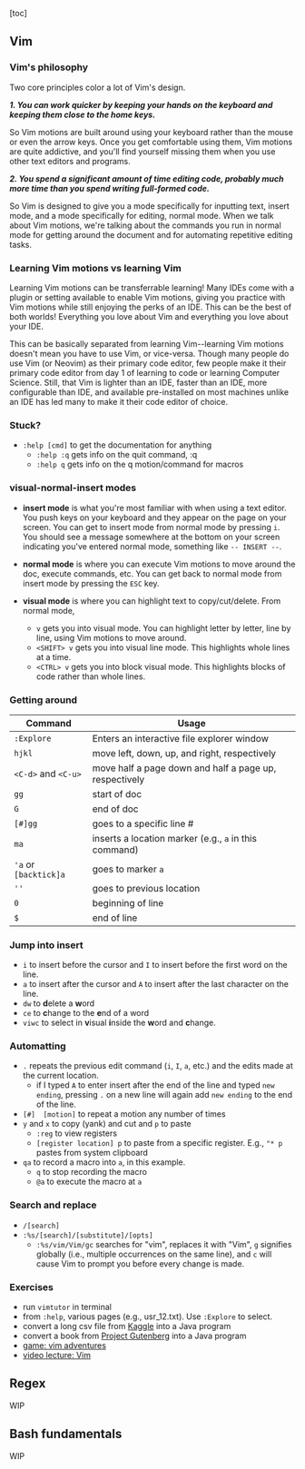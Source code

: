 [toc]

## Vim 

### Vim's philosophy

Two core principles color a lot of Vim's design.

***1. You can work quicker by keeping your hands on the keyboard and keeping them close to the home keys.***

So Vim motions are built around using your keyboard rather than the mouse or even the arrow keys. 
Once you get comfortable using them, Vim motions are quite addictive, and you'll find yourself missing them
when you use other text editors and programs.

***2. You spend a significant amount of time editing code, probably much more time than you spend writing full-formed code.***

So Vim is designed to give you a mode specifically for inputting text, insert mode, and a mode specifically for editing,
normal mode. When we talk about Vim motions, we're talking about the commands you run in normal mode for getting around
the document and for automating repetitive editing tasks.

### Learning Vim motions vs learning Vim

Learning Vim motions can be transferrable learning! Many IDEs come with a plugin or setting available to enable Vim motions,
giving you practice with Vim motions while still enjoying the perks of an IDE. This can be the best of both worlds!
Everything you love about Vim and everything you love about your IDE.

This can be basically separated from learning Vim--learning Vim motions doesn't mean you have to use Vim, or vice-versa.
Though many people do use Vim (or Neovim) as their primary code editor, few people make it their primary code editor
from day 1 of learning to code or learning Computer Science. Still, that Vim is lighter than an IDE, faster than an IDE,
more configurable than IDE, and available pre-installed on most machines unlike an IDE
has led many to make it their code editor of choice.


### Stuck?
- `:help [cmd]` to get the documentation for anything
    - `:help :q` gets info on the quit command, :q
    - `:help q` gets info on the q motion/command for macros

### visual-normal-insert modes

- **insert mode** is what you're most familiar with when using a text editor. You push keys on your keyboard
and they appear on the page on your screen. You can get to insert mode from normal mode by pressing `i`.
You should see a message somewhere at the bottom on your screen indicating you've entered normal mode,
something like `-- INSERT --`.

- **normal mode** is where you can execute Vim motions to move around the doc, execute commands, etc.
You can get back to normal mode from insert mode by pressing the `ESC` key.

- **visual mode** is where you can highlight text to copy/cut/delete. From normal mode,
    - `v` gets you into visual mode. You can highlight letter by letter, line by line,
    using Vim motions to move around.
    - `<SHIFT> v` gets you into visual line mode. This highlights whole lines at a time.
    - `<CTRL> v` gets you into block visual mode. This highlights blocks of code rather than whole lines.

### Getting around
| Command | Usage |
|---|---|
| `:Explore` | Enters an interactive file explorer window |
| `hjkl` | move left, down, up, and right, respectively |
| `<C-d>` and `<C-u>` | move half a page down and half a page up, respectively |
| `gg` | start of doc |
| `G` | end of doc |
| `[#]gg` | goes to a specific line # |
| `ma` | inserts a location marker (e.g., `a` in this command) |
| `'a` or `[backtick]a` | goes to marker `a` |
| `''` | goes to previous location |
| `0` | beginning of line |
| `$` | end of line |

### Jump into insert
- `i` to insert before the cursor and `I` to insert before the first word on the line.
- `a` to insert after the cursor and `A` to insert after the last character on the line.
- `dw` to **d**elete a **w**ord
- `ce` to **c**hange to the **e**nd of a word
- `viwc` to select in **v**isual **i**nside the **w**ord and **c**hange.

### Automatting
- `.` repeats the previous edit command (`i`, `I`, `a`, etc.) and the edits made at the current location.
    - if I typed `A` to enter insert after the end of the line and typed `new ending`,
    pressing `.` on a new line will again add `new ending` to the end of the line.
- `[#]  [motion]` to repeat a motion any number of times
- `y` and `x` to copy (yank) and cut and `p` to paste
    - `:reg` to view registers
    - `[register location] p` to paste from a specific register. E.g., `"* p` pastes from system clipboard
- `qa` to record a macro into `a`, in this example.
    - `q` to stop recording the macro
    - `@a` to execute the macro at `a`

### Search and replace
- `/[search]`
- `:%s/[search]/[substitute]/[opts]`
    - `:%s/vim/Vim/gc` searches for "vim", replaces it with "Vim", `g` signifies globally
    (i.e., multiple occurrences on the same line), and `c` will cause Vim to prompt you before every change is made.

### Exercises 
- run `vimtutor` in terminal
- from `:help`, various pages (e.g., usr_12.txt). Use `:Explore` to select.
- convert a long csv file from [Kaggle](https://www.kaggle.com) into a Java program
- convert a book from [Project Gutenberg](https://gutenberg.org) into a Java program
- [game: vim adventures](https://vim-adventures.com)
- [video lecture: Vim](https://missing.csail.mit.edu/2020/editors/)



## Regex
WIP

## Bash fundamentals
WIP
